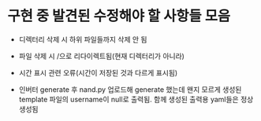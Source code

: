 # 구현 중 발견된 수정해야 할 사항들 모음

- 디렉터리 삭제 시 하위 파일들까지 삭제 안 됨

- 파일 삭제 시 /으로 리다이렉트됨(현재 디렉터리가 아니라)

- 시간 표시 관련 오류(시간이 저장된 것과 다르게 표시됨)

- 인버터 generate 후 nand.py 업로드해 generate 했는데 왠지 모르게 생성된 template 파일의 username이 null로 출력됨. 함께 생성된 출력용 yaml들은 정상 생성됨